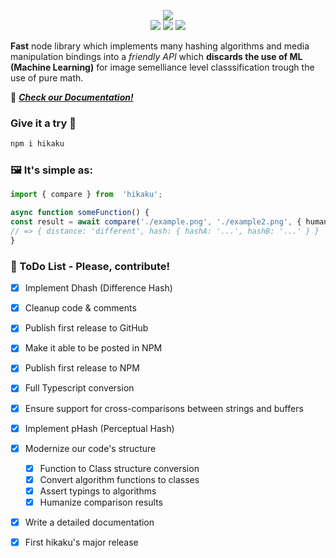 

  

<p align="center">
<img  src="https://i.imgur.com/IFwH9ju.png"/>
<br/>
<img src="https://i.imgur.com/96EInCB.png"/>
<img src="https://i.imgur.com/32It8av.png"/>
<img src="https://forthebadge.com/images/badges/built-with-love.svg"/>
</p>

**Fast** node library which implements many hashing algorithms and media manipulation bindings into a *friendly API* which **discards the use of ML (Machine Learning)** for image semelliance level classsification trough the use of pure math.

📒 ***[Check our Documentation!](https://github.com/myur4/hikaku/wiki)***

### Give it a try 🌸

```bash
npm i hikaku
```

### 🖼️ It's simple as:

```ts
import { compare } from  'hikaku';

async function someFunction() {
const result = await compare('./example.png', './example2.png', { humanize: true });
// => { distance: 'different', hash: { hashA: '...', hashB: '...' } }
}
```

### 📝 ToDo List - Please, contribute!
- [x] Implement Dhash (Difference Hash)

- [x] Cleanup code & comments

- [x] Publish first release to GitHub

- [x] Make it able to be posted in NPM

- [x] Publish first release to NPM

- [x] Full Typescript conversion

- [x] Ensure support for cross-comparisons between strings and buffers

- [x] Implement pHash (Perceptual Hash)

- [x] Modernize our code's structure
	- [x] Function to Class structure conversion
	- [x] Convert algorithm functions to classes
	- [x] Assert typings to algorithms
	- [x] Humanize comparison results

- [x] Write a detailed documentation
- [x] First hikaku's major release
